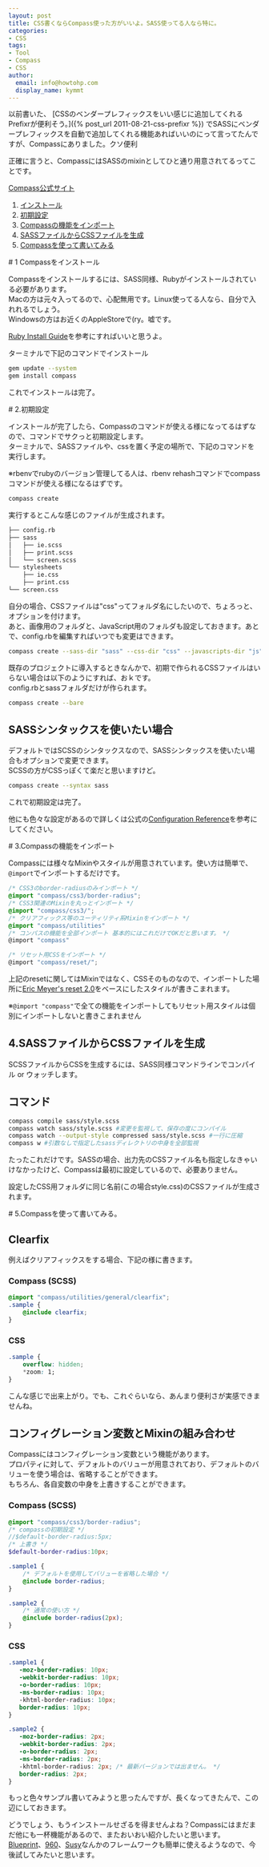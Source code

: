 ```yaml
---
layout: post
title: CSS書くならCompass使った方がいいよ。SASS使ってる人なら特に。
categories:
- CSS
tags:
- Tool 
- Compass
- CSS
author:
  email: info@howtohp.com 
  display_name: kymmt
---
```


以前書いた、 [CSSのベンダープレフィックスをいい感じに追加してくれるPrefixrが便利そう。]({% post_url 2011-08-21-css-prefixr %}) でSASSにベンダープレフィックスを自動で追加してくれる機能あればいいのにって言ってたんですが、Compassにありました。クソ便利

正確に言うと、CompassにはSASSのmixinとしてひと通り用意されてるってことです。

[Compass公式サイト](http://compass-style.org/)

1. [インストール](#compass-install)
2. [初期設定](#compass-init)
3. [Compassの機能をインポート](#compass-import) 
4. [SASSファイルからCSSファイルを生成](#compass-generate)
5. [Compassを使って書いてみる](#compass-usage)

<section id="compass-install" markdown="block">
# 1 Compassをインストール

Compassをインストールするには、SASS同様、Rubyがインストールされている必要があります。  
Macの方は元々入ってるので、心配無用です。Linux使ってる人なら、自分で入れれるでしょう。  
Windowsの方はお近くのAppleStoreで(ry。嘘です。

[Ruby Install Guide](http://pub.cozmixng.org/~the-rwiki/rw-cgi.rb?cmd=view;name=Ruby+Install+Guide)を参考にすればいいと思うよ。

ターミナルで下記のコマンドでインストール

~~~ bash
gem update --system
gem install compass
~~~

これでインストールは完了。
</section>

<section id="compass-init" markdown="block">
# 2.初期設定

インストールが完了したら、Compassのコマンドが使える様になってるはずなので、コマンドでサクっと初期設定します。  
ターミナルで、SASSファイルや、cssを置く予定の場所で、下記のコマンドを実行します。

※rbenvでrubyのバージョン管理してる人は、rbenv rehashコマンドでcompassコマンドが使える様になるはずです。

~~~ bash
compass create
~~~

実行するとこんな感じのファイルが生成されます。

~~~ bash
├── config.rb
├── sass
│   ├── ie.scss
│   ├── print.scss
│   └── screen.scss
└── stylesheets
    ├── ie.css
    ├── print.css
└── screen.css
~~~

自分の場合、CSSファイルは"css"ってフォルダ名にしたいので、ちょろっと、オプションを付けます。  
あと、画像用のフォルダと、JavaScript用のフォルダも設定しておきます。あとで、config.rbを編集すればいつでも変更はできます。

~~~ bash
compass create --sass-dir "sass" --css-dir "css" --javascripts-dir "js" --images-dir "img"
~~~

既存のプロジェクトに導入するときなんかで、初期で作られるCSSファイルはいらない場合は以下のようにすれば、おｋです。  
config.rbとsassフォルダだけが作られます。

~~~ bash
compass create --bare
~~~

## SASSシンタックスを使いたい場合

デフォルトではSCSSのシンタックスなので、SASSシンタックスを使いたい場合もオプションで変更できます。  
SCSSの方がCSSっぽくて楽だと思いますけど。

~~~ bash
compass create --syntax sass
~~~

これで初期設定は完了。

他にも色々な設定があるので詳しくは公式の[Configuration Reference](http://compass-style.org/help/tutorials/configuration-reference/)を参考にしてください。
</section>

<section id="compass-import" markdown="block">
# 3.Compassの機能をインポート

Compassには様々なMixinやスタイルが用意されています。使い方は簡単で、`@import`でインポートするだけです。

~~~ scss
/* CSS3のborder-radiusのみインポート */
@import "compass/css3/border-radius";
/* CSS3関連のMixinを丸っとインポート */
@import "compass/css3/";
/* クリアフィックス等のユーティリティ系Mixinをインポート */
@import "compass/utilities" 
/* コンパスの機能を全部インポート 基本的にはこれだけでOKだと思います。　*/
@import "compass" 

/* リセット用CSSをインポート */
@import "compass/reset/";
~~~

上記のresetに関してはMixinではなく、CSSそのものなので、インポートした場所に[Eric Meyer's reset 2.0](http://meyerweb.com/eric/tools/css/reset/)をベースにしたスタイルが書きこまれます。

※`@import "compass"`で全ての機能をインポートしてもリセット用スタイルは個別にインポートしないと書きこまれません
</section>

<section id="compass-generate" markdown="block">

# 4.SASSファイルからCSSファイルを生成

SCSSファイルからCSSを生成するには、SASS同様コマンドラインでコンパイル or ウォッチします。

## コマンド

~~~ bash
compass compile sass/style.scss 
compass watch sass/style.scss #変更を監視して、保存の度にコンパイル
compass watch --output-style compressed sass/style.scss #一行に圧縮
compass w #引数なしで指定したsassディレクトリの中身を全部監視
~~~

たったこれだけです。SASSの場合、出力先のCSSファイル名も指定しなきゃいけなかったけど、Compassは最初に設定しているので、必要ありません。

設定したCSS用フォルダに同じ名前(この場合style.css)のCSSファイルが生成されます。
</section>

<section id="compass-usage" markdown="block">
# 5.Compassを使って書いてみる。

## Clearfix

例えばクリアフィックスをする場合、下記の様に書きます。

### Compass (SCSS)

~~~ scss
@import "compass/utilities/general/clearfix";
.sample {
    @include clearfix;
}
~~~

### CSS ###

~~~ css
.sample {
    overflow: hidden;
    *zoom: 1;
}
~~~

こんな感じで出来上がり。でも、これぐらいなら、あんまり便利さが実感できませんね。

## コンフィグレーション変数とMixinの組み合わせ

Compassにはコンフィグレーション変数という機能があります。  
プロパティに対して、デフォルトのバリューが用意されており、デフォルトのバリューを使う場合は、省略することができます。  
もちろん、各自変数の中身を上書きすることができます。

### Compass (SCSS)

~~~ scss
@import "compass/css3/border-radius";
/* compassの初期設定 */
//$default-border-radius:5px;
/* 上書き */
$default-border-radius:10px;

.sample1 {
    /* デフォルトを使用してバリューを省略した場合 */
    @include border-radius;
}

.sample2 {
    /* 通常の使い方 */
    @include border-radius(2px);
}
~~~

### CSS

~~~ css
.sample1 {
   -moz-border-radius: 10px;
   -webkit-border-radius: 10px;
   -o-border-radius: 10px;
   -ms-border-radius: 10px;
   -khtml-border-radius: 10px;
   border-radius: 10px;
}

.sample2 {
   -moz-border-radius: 2px;
   -webkit-border-radius: 2px;
   -o-border-radius: 2px;
   -ms-border-radius: 2px;
   -khtml-border-radius: 2px; /* 最新バージョンでは出ません。 */
   border-radius: 2px;
}
~~~

</section>

もっと色々サンプル書いてみようと思ったんですが、長くなってきたんで、この辺にしておきます。

どうでしょう、もうインストールせざるを得ませんよね？Compassにはまだまだ他にも一杯機能があるので、またおいおい紹介したいと思います。  
[Blueprint](http://www.blueprintcss.org/)、[960](http://960.gs/)、[Susy](http://susy.oddbird.net/)なんかのフレームワークも簡単に使えるようなので、今後試してみたいと思います。
